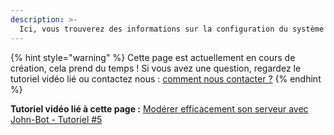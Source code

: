 ```yaml
---
description: >-
  Ici, vous trouverez des informations sur la configuration du système de sanctions automatiques de John-Bot.
---
```


{% hint style="warning" %}
Cette page est actuellement en cours de création, cela prend du temps ! Si vous avez une question, regardez le tutoriel vidéo lié ou contactez nous : [comment nous contacter ?](../../contact.md)
{% endhint %}

**Tutoriel vidéo lié à cette page :** [Modérer efficacement son serveur avec John-Bot - Tutoriel #5](https://jnbt.xyz/fr/tutorials/moderation)